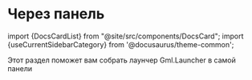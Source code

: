 # Через панель

import {DocsCardList} from "@site/src/components/DocsCard";
import {useCurrentSidebarCategory} from '@docusaurus/theme-common';

Этот раздел поможет вам собрать лаунчер Gml.Launcher в самой панели

<DocsCardList list={useCurrentSidebarCategory().items} />